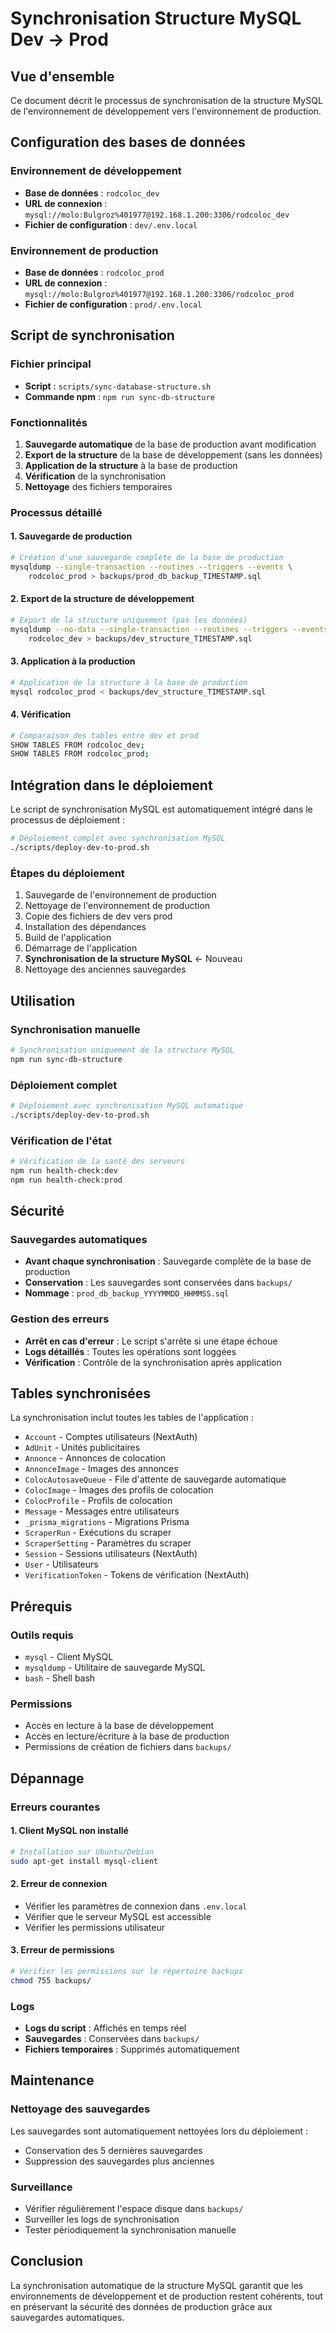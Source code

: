 # Synchronisation Structure MySQL Dev → Prod

## Vue d'ensemble

Ce document décrit le processus de synchronisation de la structure MySQL de l'environnement de développement vers l'environnement de production.

## Configuration des bases de données

### Environnement de développement
- **Base de données** : `rodcoloc_dev`
- **URL de connexion** : `mysql://molo:Bulgroz%401977@192.168.1.200:3306/rodcoloc_dev`
- **Fichier de configuration** : `dev/.env.local`

### Environnement de production
- **Base de données** : `rodcoloc_prod`
- **URL de connexion** : `mysql://molo:Bulgroz%401977@192.168.1.200:3306/rodcoloc_prod`
- **Fichier de configuration** : `prod/.env.local`

## Script de synchronisation

### Fichier principal
- **Script** : `scripts/sync-database-structure.sh`
- **Commande npm** : `npm run sync-db-structure`

### Fonctionnalités

1. **Sauvegarde automatique** de la base de production avant modification
2. **Export de la structure** de la base de développement (sans les données)
3. **Application de la structure** à la base de production
4. **Vérification** de la synchronisation
5. **Nettoyage** des fichiers temporaires

### Processus détaillé

#### 1. Sauvegarde de production
```bash
# Création d'une sauvegarde complète de la base de production
mysqldump --single-transaction --routines --triggers --events \
    rodcoloc_prod > backups/prod_db_backup_TIMESTAMP.sql
```

#### 2. Export de la structure de développement
```bash
# Export de la structure uniquement (pas les données)
mysqldump --no-data --single-transaction --routines --triggers --events \
    rodcoloc_dev > backups/dev_structure_TIMESTAMP.sql
```

#### 3. Application à la production
```bash
# Application de la structure à la base de production
mysql rodcoloc_prod < backups/dev_structure_TIMESTAMP.sql
```

#### 4. Vérification
```bash
# Comparaison des tables entre dev et prod
SHOW TABLES FROM rodcoloc_dev;
SHOW TABLES FROM rodcoloc_prod;
```

## Intégration dans le déploiement

Le script de synchronisation MySQL est automatiquement intégré dans le processus de déploiement :

```bash
# Déploiement complet avec synchronisation MySQL
./scripts/deploy-dev-to-prod.sh
```

### Étapes du déploiement
1. Sauvegarde de l'environnement de production
2. Nettoyage de l'environnement de production
3. Copie des fichiers de dev vers prod
4. Installation des dépendances
5. Build de l'application
6. Démarrage de l'application
7. **Synchronisation de la structure MySQL** ← Nouveau
8. Nettoyage des anciennes sauvegardes

## Utilisation

### Synchronisation manuelle
```bash
# Synchronisation uniquement de la structure MySQL
npm run sync-db-structure
```

### Déploiement complet
```bash
# Déploiement avec synchronisation MySQL automatique
./scripts/deploy-dev-to-prod.sh
```

### Vérification de l'état
```bash
# Vérification de la santé des serveurs
npm run health-check:dev
npm run health-check:prod
```

## Sécurité

### Sauvegardes automatiques
- **Avant chaque synchronisation** : Sauvegarde complète de la base de production
- **Conservation** : Les sauvegardes sont conservées dans `backups/`
- **Nommage** : `prod_db_backup_YYYYMMDD_HHMMSS.sql`

### Gestion des erreurs
- **Arrêt en cas d'erreur** : Le script s'arrête si une étape échoue
- **Logs détaillés** : Toutes les opérations sont loggées
- **Vérification** : Contrôle de la synchronisation après application

## Tables synchronisées

La synchronisation inclut toutes les tables de l'application :

- `Account` - Comptes utilisateurs (NextAuth)
- `AdUnit` - Unités publicitaires
- `Annonce` - Annonces de colocation
- `AnnonceImage` - Images des annonces
- `ColocAutosaveQueue` - File d'attente de sauvegarde automatique
- `ColocImage` - Images des profils de colocation
- `ColocProfile` - Profils de colocation
- `Message` - Messages entre utilisateurs
- `_prisma_migrations` - Migrations Prisma
- `ScraperRun` - Exécutions du scraper
- `ScraperSetting` - Paramètres du scraper
- `Session` - Sessions utilisateurs (NextAuth)
- `User` - Utilisateurs
- `VerificationToken` - Tokens de vérification (NextAuth)

## Prérequis

### Outils requis
- `mysql` - Client MySQL
- `mysqldump` - Utilitaire de sauvegarde MySQL
- `bash` - Shell bash

### Permissions
- Accès en lecture à la base de développement
- Accès en lecture/écriture à la base de production
- Permissions de création de fichiers dans `backups/`

## Dépannage

### Erreurs courantes

#### 1. Client MySQL non installé
```bash
# Installation sur Ubuntu/Debian
sudo apt-get install mysql-client
```

#### 2. Erreur de connexion
- Vérifier les paramètres de connexion dans `.env.local`
- Vérifier que le serveur MySQL est accessible
- Vérifier les permissions utilisateur

#### 3. Erreur de permissions
```bash
# Vérifier les permissions sur le répertoire backups
chmod 755 backups/
```

### Logs
- **Logs du script** : Affichés en temps réel
- **Sauvegardes** : Conservées dans `backups/`
- **Fichiers temporaires** : Supprimés automatiquement

## Maintenance

### Nettoyage des sauvegardes
Les sauvegardes sont automatiquement nettoyées lors du déploiement :
- Conservation des 5 dernières sauvegardes
- Suppression des sauvegardes plus anciennes

### Surveillance
- Vérifier régulièrement l'espace disque dans `backups/`
- Surveiller les logs de synchronisation
- Tester périodiquement la synchronisation manuelle

## Conclusion

La synchronisation automatique de la structure MySQL garantit que les environnements de développement et de production restent cohérents, tout en préservant la sécurité des données de production grâce aux sauvegardes automatiques.
